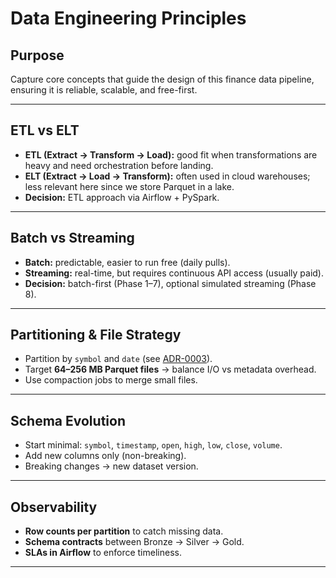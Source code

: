 # Data Engineering Principles

## Purpose
Capture core concepts that guide the design of this finance data pipeline, ensuring it is reliable, scalable, and free-first.

---

## ETL vs ELT
- **ETL (Extract → Transform → Load):** good fit when transformations are heavy and need orchestration before landing.  
- **ELT (Extract → Load → Transform):** often used in cloud warehouses; less relevant here since we store Parquet in a lake.  
- **Decision:** ETL approach via Airflow + PySpark.  

---

## Batch vs Streaming
- **Batch:** predictable, easier to run free (daily pulls).  
- **Streaming:** real-time, but requires continuous API access (usually paid).  
- **Decision:** batch-first (Phase 1–7), optional simulated streaming (Phase 8).  

---

## Partitioning & File Strategy
- Partition by `symbol` and `date` (see [ADR-0003](../notes/design_decisions.md#adr-0003-partition-by-symbol-and-date)).  
- Target **64–256 MB Parquet files** → balance I/O vs metadata overhead.  
- Use compaction jobs to merge small files.  

---

## Schema Evolution
- Start minimal: `symbol`, `timestamp`, `open`, `high`, `low`, `close`, `volume`.  
- Add new columns only (non-breaking).  
- Breaking changes → new dataset version.  

---

## Observability
- **Row counts per partition** to catch missing data.  
- **Schema contracts** between Bronze → Silver → Gold.  
- **SLAs in Airflow** to enforce timeliness.  

---
